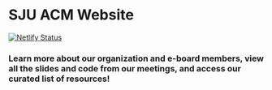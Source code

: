 # SJU ACM Website

[![Netlify Status](https://api.netlify.com/api/v1/badges/67b9adb1-6a09-4b4d-87c8-d448b3c70ee1/deploy-status)](https://app.netlify.com/sites/sjuacm/deploys)

### Learn more about our organization and e-board members, view all the slides and code from our meetings, and access our curated list of resources!

